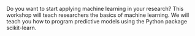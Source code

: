 Do you want to start applying machine learning in your research?
This workshop will teach researchers the basics of machine learning.
We will teach you how to program predictive models using the Python package scikit-learn.
